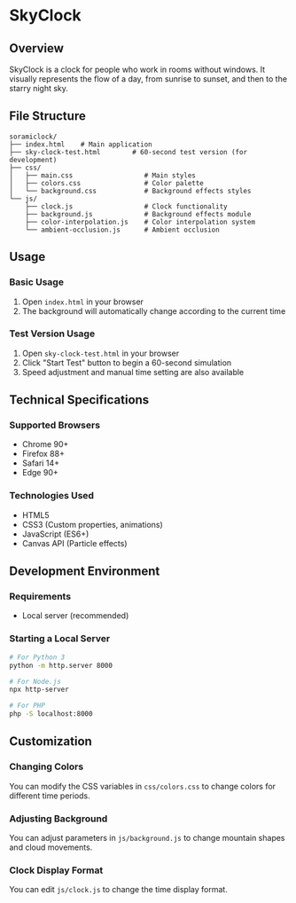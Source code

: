 # SkyClock

## Overview

SkyClock is a clock for people who work in rooms without windows.
It visually represents the flow of a day, from sunrise to sunset, and then to the starry night sky.

## File Structure

```
soramiclock/
├── index.html    # Main application
├── sky-clock-test.html        # 60-second test version (for development)
├── css/
│   ├── main.css                  # Main styles
│   ├── colors.css                # Color palette
│   └── background.css            # Background effects styles
└── js/
    ├── clock.js                  # Clock functionality
    ├── background.js             # Background effects module
    ├── color-interpolation.js    # Color interpolation system
    └── ambient-occlusion.js      # Ambient occlusion
```

## Usage

### Basic Usage

1. Open `index.html` in your browser
2. The background will automatically change according to the current time

### Test Version Usage

1. Open `sky-clock-test.html` in your browser
2. Click "Start Test" button to begin a 60-second simulation
3. Speed adjustment and manual time setting are also available

## Technical Specifications

### Supported Browsers
- Chrome 90+
- Firefox 88+
- Safari 14+
- Edge 90+

### Technologies Used
- HTML5
- CSS3 (Custom properties, animations)
- JavaScript (ES6+)
- Canvas API (Particle effects)

## Development Environment

### Requirements
- Local server (recommended)

### Starting a Local Server
```bash
# For Python 3
python -m http.server 8000

# For Node.js
npx http-server

# For PHP
php -S localhost:8000
```

## Customization

### Changing Colors
You can modify the CSS variables in `css/colors.css` to change colors for different time periods.

### Adjusting Background
You can adjust parameters in `js/background.js` to change mountain shapes and cloud movements.

### Clock Display Format
You can edit `js/clock.js` to change the time display format.

